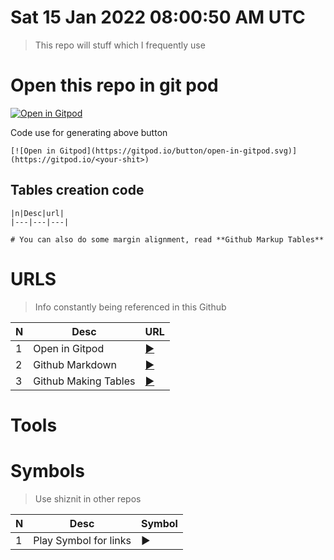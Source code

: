 # Sat 15 Jan 2022 08:00:50 AM UTC 

> This repo will stuff which I frequently use 

# Open this repo in git pod

[![Open in Gitpod](https://gitpod.io/button/open-in-gitpod.svg)](https://gitpod.io/#https://github.com/morektz/m0nkeyTulzz)

Code use for generating above button 

```
[![Open in Gitpod](https://gitpod.io/button/open-in-gitpod.svg)](https://gitpod.io/<your-shit>)
```
## Tables creation code

```
|n|Desc|url|
|---|---|---|

# You can also do some margin alignment, read **Github Markup Tables**
```


# URLS 
> Info constantly being referenced in this Github


|N|Desc|URL
|---|---|---|
|1| Open in Gitpod |[▶️](https://www.gitpod.io/docs/getting-started#open-in-gitpod-button)|
|2| Github Markdown |[▶️](https://docs.github.com/en/github/writing-on-github/getting-started-with-writing-and-formatting-on-github/basic-writing-and-formatting-syntax)|
|3| Github Making Tables |[▶️](https://docs.github.com/en/github/writing-on-github/getting-started-with-writing-and-formatting-on-github/basic-writing-and-formatting-syntax)|


# Tools



# Symbols
> Use shiznit in other repos 

|N|Desc|Symbol|
|---|---|---|
|1| Play Symbol for links |▶️|